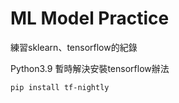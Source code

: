 # ML Model Practice

練習sklearn、tensorflow的紀錄

Python3.9 暫時解決安裝tensorflow辦法
    
    pip install tf-nightly